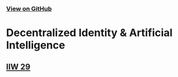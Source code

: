 ### [View on GitHub](https://github.com/OR13/did.ai)

# Decentralized Identity & Artificial Intelligence

## [IIW 29](./iiw29)

